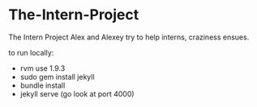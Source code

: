 The-Intern-Project
==================

The Intern Project
Alex and Alexey try to help interns, craziness ensues.

to run locally:
* rvm use 1.9.3
* sudo gem install jekyll
* bundle install
* jekyll serve (go look at port 4000)
